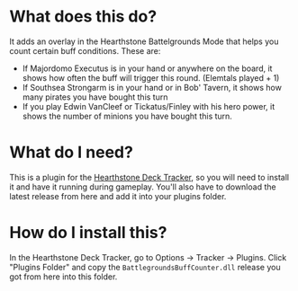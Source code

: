 # What does this do?

It adds an overlay in the Hearthstone Battelgrounds Mode that helps you count certain buff conditions. These are:

- If Majordomo Executus is in your hand or anywhere on the board, it shows how often the buff will trigger this round. (Elemtals played + 1)
- If Southsea Strongarm is in your hand or in Bob' Tavern, it shows how many pirates you have bought this turn
- If you play Edwin VanCleef or Tickatus/Finley with his hero power, it shows the number of minions you have bought this turn.

# What do I need?

This is a plugin for the [Hearthstone Deck Tracker](https://github.com/HearthSim/Hearthstone-Deck-Tracker), so you will need to install it and have it running during gameplay. You'll also have to download the latest release from here and add it into your plugins folder.

# How do I install this?

In the Hearthstone Deck Tracker, go to Options -> Tracker -> Plugins. Click "Plugins Folder" and copy the `BattlegroundsBuffCounter.dll` release you got from here into this folder.
